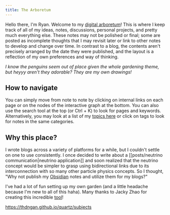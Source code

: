 ```yaml
---
title: The Arboretum
---
```

Hello there, I'm Ryan. Welcome to my [digital arboretum](https://nesslabs.com/digital-garden-set-up#:~:text=A%20digital%20garden%20is%20an,to%20be%20cultivated%20in%20public.)! This is where I keep track of all of my ideas, notes, discussions, personal projects, and pretty much everything else. These notes may not be polished or final; some are posted as incomplete thoughts that I may revisit later or link to other notes to develop and change over time. In contrast to a blog, the contents aren't precisely arranged by the date they were published, and the layout is a reflection of my own preferences and way of thinking.

*I know the penguins seem out of place given the whole gardening theme, but heyyy aren't they adorable? They are my own drawings!*

## How to navigate

You can simply move from note to note by clicking on internal links on each page or on the nodes of the interactive graph at the bottom. You can also use the search tool at the top (or Ctrl + K) to look for pages and keywords. Alternatively, you may look at a list of my [topics here](file:///home/ryan/quartz/content/subjects) or click on tags to look for notes in the same categories.

## Why this place?

I wrote blogs across a variety of platforms for a while, but I couldn't settle on one to use consistently. I once decided to write about a [[posts/neutrino communication|neutrino application]] and soon realized that the neutrino concept would be simpler to grasp using bidirectional links due to its interconnection with so many other particle physics concepts. So I thought, "Why not publish my [Obsidian](https://obsidian.md/) notes and utilize them for my blogs?"

I've had a lot of fun setting up my own garden (and a little headache because I'm new to all of this haha). Many thanks to Jacky Zhao for creating this incredible [tool](https://github.com/jackyzha0/quartz)!

https://thdngan.github.io/quartz/subjects



